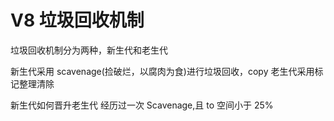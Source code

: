 <!--
 * @Author: sunji 2025506282@qq.com
 * @Date: 2022-11-07 09:15:26
 * @LastEditors: sunji 2025506282@qq.com
 * @LastEditTime: 2022-12-08 09:22:38
 * @FilePath: \front-end\随记\浏览器输入url到底发生了什么.md
 * @Description: 这是默认设置,请设置`customMade`, 打开koroFileHeader查看配置 进行设置: https://github.com/OBKoro1/koro1FileHeader/wiki/%E9%85%8D%E7%BD%AE
-->

# V8 垃圾回收机制

垃圾回收机制分为两种，新生代和老生代

新生代采用 scavenage(捡破烂，以腐肉为食)进行垃圾回收，copy
老生代采用标记整理清除

新生代如何晋升老生代
经历过一次 Scavenage,且 to 空间小于 25%
